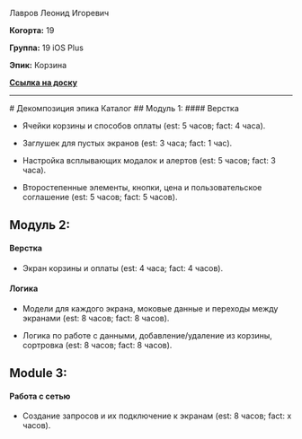 
Лавров Леонид Игоревич

<b>Когорта:</b> 19

<b>Группа:</b> 19 iOS Plus

<b>Эпик:</b> Корзина

<b>[Ссылка на доску](https://github.com/users/volk-r/projects/1/views/4)</b>
<hr>
# Декомпозиция эпика Каталог
## Модуль 1:
#### Верстка

- Ячейки корзины и способов оплаты  (est: 5 часов; fact: 4 часа).

- Заглушек для пустых экранов (est: 3 часа; fact: 1 час).

- Настройка всплывающих модалок и алертов (est: 5 часов; fact: 3 часа).

- Второстепенные элементы, кнопки, цена и пользовательское соглашение (est: 5 часов; fact: 5 часов).

## Модуль 2:

#### Верстка

- Экран корзины и оплаты   (est: 4 часа; fact: 4 часов).

#### Логика

- Модели для каждого экрана, моковые данные и переходы между экранами   (est: 8 часов; fact: 8 часов).

- Логика  по работе с данными, добавление/удаление из корзины, сортровка  (est: 8 часов; fact: 8 часов).

## Module 3:

#### Работа с сетью

- Создание запросов и их подключение к экранам  (est: 8 часов; fact: x часов).

